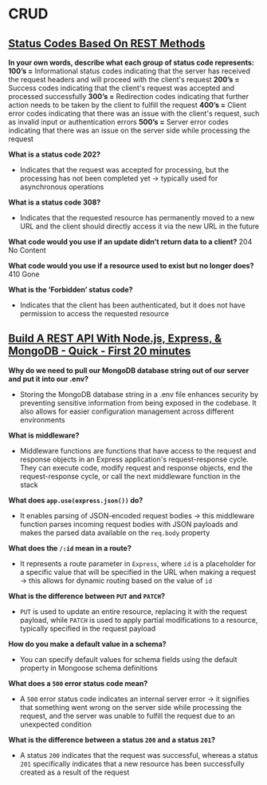 # CRUD

## [Status Codes Based On REST Methods](https://www.moesif.com/blog/technical/api-design/Which-HTTP-Status-Code-To-Use-For-Every-CRUD-App/)

**In your own words, describe what each group of status code represents:**
**100’s =** Informational status codes indicating that the server has received the request headers and will proceed with the client's request
**200’s =** Success codes indicating that the client's request was accepted and processed successfully
**300’s =** Redirection codes indicating that further action needs to be taken by the client to fulfill the request
**400’s =** Client error codes indicating that there was an issue with the client's request, such as invalid input or authentication errors
**500’s =** Server error codes indicating that there was an issue on the server side while processing the request

**What is a status code 202?**
- Indicates that the request was accepted for processing, but the processing has not been completed yet -> typically used for asynchronous operations

**What is a status code 308?**
- Indicates that the requested resource has permanently moved to a new URL and the client should directly access it via the new URL in the future

**What code would you use if an update didn’t return data to a client?**
204 No Content

**What code would you use if a resource used to exist but no longer does?**
410 Gone

**What is the ‘Forbidden’ status code?**
- Indicates that the client has been authenticated, but it does not have permission to access the requested resource

## [Build A REST API With Node.js, Express, & MongoDB - Quick - First 20 minutes](https://www.youtube.com/channel/UCFbNIlppjAuEX4znoulh0Cw)

**Why do we need to pull our MongoDB database string out of our server and put it into our .env?**
- Storing the MongoDB database string in a .env file enhances security by preventing sensitive information from being exposed in the codebase. It also allows for easier configuration management across different environments

**What is middleware?**
- Middleware functions are functions that have access to the request and response objects in an Express application's request-response cycle. They can execute code, modify request and response objects, end the request-response cycle, or call the next middleware function in the stack

**What does `app.use(express.json())` do?**
- It enables parsing of JSON-encoded request bodies -> this middleware function parses incoming request bodies with JSON payloads and makes the parsed data available on the `req.body` property

**What does the `/:id` mean in a route?**
- It represents a route parameter in `Express`, where `id` is a placeholder for a specific value that will be specified in the URL when making a request -> this allows for dynamic routing based on the value of `id`

**What is the difference between `PUT` and `PATCH`?**
- `PUT` is used to update an entire resource, replacing it with the request payload, while `PATCH` is used to apply partial modifications to a resource, typically specified in the request payload

**How do you make a default value in a schema?**
- You can specify default values for schema fields using the default property in Mongoose schema definitions

**What does a `500` error status code mean?**
- A `500` error status code indicates an internal server error -> it signifies that something went wrong on the server side while processing the request, and the server was unable to fulfill the request due to an unexpected condition

**What is the difference between a status `200` and a status `201`?**
- A status `200` indicates that the request was successful, whereas a status `201` specifically indicates that a new resource has been successfully created as a result of the request